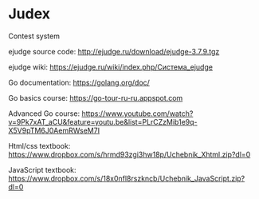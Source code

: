 # Judex
Contest system

ejudge source code: http://ejudge.ru/download/ejudge-3.7.9.tgz

ejudge wiki: https://ejudge.ru/wiki/index.php/Система_ejudge

Go documentation: https://golang.org/doc/

Go basics course: https://go-tour-ru-ru.appspot.com

Advanced Go course: https://www.youtube.com/watch?v=9Pk7xAT_aCU&feature=youtu.be&list=PLrCZzMib1e9q-X5V9pTM6J0AemRWseM7I

Html/css textbook: https://www.dropbox.com/s/hrmd93zgi3hw18p/Uchebnik_Xhtml.zip?dl=0

JavaScript textbook: https://www.dropbox.com/s/18x0nfl8rszkncb/Uchebnik_JavaScript.zip?dl=0
